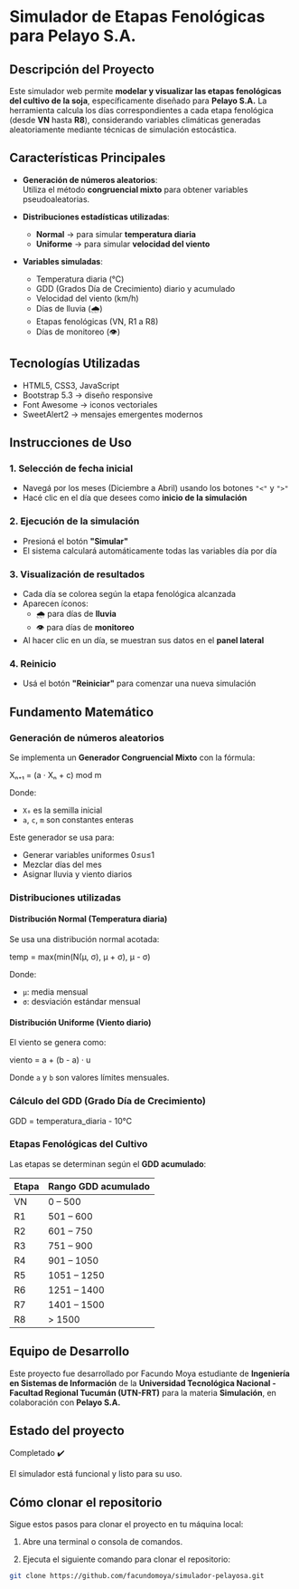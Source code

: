 # Simulador de Etapas Fenológicas para Pelayo S.A.

## Descripción del Proyecto

Este simulador web permite **modelar y visualizar las etapas fenológicas del cultivo de la soja**, específicamente diseñado para **Pelayo S.A.** La herramienta calcula los días correspondientes a cada etapa fenológica (desde **VN** hasta **R8**), considerando variables climáticas generadas aleatoriamente mediante técnicas de simulación estocástica.

## Características Principales

- **Generación de números aleatorios**:  
  Utiliza el método **congruencial mixto** para obtener variables pseudoaleatorias.

- **Distribuciones estadísticas utilizadas**:
  - **Normal** → para simular **temperatura diaria**
  - **Uniforme** → para simular **velocidad del viento**

- **Variables simuladas**:
  - Temperatura diaria (°C)
  - GDD (Grados Día de Crecimiento) diario y acumulado
  - Velocidad del viento (km/h)
  - Días de lluvia (🌧️)
  - Etapas fenológicas (VN, R1 a R8)
  - Días de monitoreo (👁️)

## Tecnologías Utilizadas

- HTML5, CSS3, JavaScript
- Bootstrap 5.3 → diseño responsive
- Font Awesome → iconos vectoriales
- SweetAlert2 → mensajes emergentes modernos

## Instrucciones de Uso

### 1. Selección de fecha inicial
- Navegá por los meses (Diciembre a Abril) usando los botones `"<"` y `">"`
- Hacé clic en el día que desees como **inicio de la simulación**

### 2. Ejecución de la simulación
- Presioná el botón **"Simular"**
- El sistema calculará automáticamente todas las variables día por día

### 3. Visualización de resultados
- Cada día se colorea según la etapa fenológica alcanzada
- Aparecen íconos:
  - 🌧️ para días de **lluvia**
  - 👁️ para días de **monitoreo**
- Al hacer clic en un día, se muestran sus datos en el **panel lateral**

### 4. Reinicio
- Usá el botón **"Reiniciar"** para comenzar una nueva simulación

## Fundamento Matemático

### Generación de números aleatorios
Se implementa un **Generador Congruencial Mixto** con la fórmula:

Xₙ₊₁ = (a · Xₙ + c) mod m

Donde:
- `X₀` es la semilla inicial
- `a`, `c`, `m` son constantes enteras

Este generador se usa para:
- Generar variables uniformes 0≤u≤1 
- Mezclar días del mes
- Asignar lluvia y viento diarios

### Distribuciones utilizadas

#### Distribución Normal (Temperatura diaria)
Se usa una distribución normal acotada:

temp = max(min(N(μ, σ), μ + σ), μ - σ)

Donde:
- `μ`: media mensual
- `σ`: desviación estándar mensual

#### Distribución Uniforme (Viento diario)
El viento se genera como:

viento = a + (b - a) · u

Donde `a` y `b` son valores límites mensuales.

### Cálculo del GDD (Grado Día de Crecimiento)

GDD = temperatura_diaria - 10°C


### Etapas Fenológicas del Cultivo

Las etapas se determinan según el **GDD acumulado**:

| Etapa | Rango GDD acumulado |
|-------|----------------------|
| VN    | 0 – 500              |
| R1    | 501 – 600            |
| R2    | 601 – 750            |
| R3    | 751 – 900            |
| R4    | 901 – 1050           |
| R5    | 1051 – 1250          |
| R6    | 1251 – 1400          |
| R7    | 1401 – 1500          |
| R8    | > 1500               |


## Equipo de Desarrollo

Este proyecto fue desarrollado por Facundo Moya estudiante de **Ingeniería en Sistemas de Información** de la **Universidad Tecnológica Nacional - Facultad Regional Tucumán (UTN-FRT)** para la materia **Simulación**, en colaboración con **Pelayo S.A.**

## Estado del proyecto
Completado ✔️

El simulador está funcional y listo para su uso.

## Cómo clonar el repositorio

Sigue estos pasos para clonar el proyecto en tu máquina local:

1. Abre una terminal o consola de comandos.

2. Ejecuta el siguiente comando para clonar el repositorio:

```bash
git clone https://github.com/facundomoya/simulador-pelayosa.git
